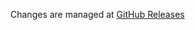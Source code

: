 Changes are managed at [GitHub Releases](https://github.com/sman591/discourse-nntp-bridge/releases)
